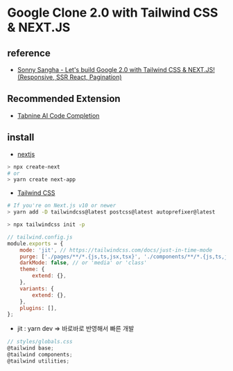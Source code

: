 # Google Clone 2.0 with Tailwind CSS & NEXT.JS

## reference

- [Sonny Sangha - Let's build Google 2.0 with Tailwind CSS & NEXT.JS! (Responsive, SSR React, Pagination)](https://www.youtube.com/watch?v=24xpTmaPOdY)

## Recommended Extension

- [Tabnine AI Code Completion](https://www.tabnine.com/welcome)

## install

- [nextjs](https://nextjs.org/docs/getting-started)

```sh
> npx create-next
# or
> yarn create next-app
```

- [Tailwind CSS](https://tailwindcss.com/docs/guides/nextjs)

```sh
# If you're on Next.js v10 or newer
> yarn add -D tailwindcss@latest postcss@latest autoprefixer@latest

> npx tailwindcss init -p
```

```js
// tailwind.config.js
module.exports = {
	mode: 'jit', // https://tailwindcss.com/docs/just-in-time-mode
	purge: ['./pages/**/*.{js,ts,jsx,tsx}', './components/**/*.{js,ts,jsx,tsx}'],
	darkMode: false, // or 'media' or 'class'
	theme: {
		extend: {},
	},
	variants: {
		extend: {},
	},
	plugins: [],
};
```

- jit : yarn dev => 바로바로 반영해서 빠른 개발

```js
// styles/globals.css
@tailwind base;
@tailwind components;
@tailwind utilities;

```
